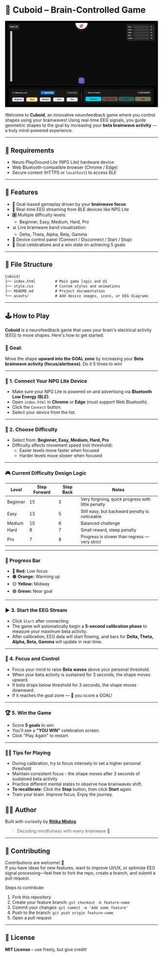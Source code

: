 # 🧠 Cuboid – Brain-Controlled Game

![Cuboid](assets/Game.png)

Welcome to **Cuboid**, an innovative neurofeedback game where you control shapes using your brainwaves! Using real-time EEG signals, you guide geometric shapes to the goal by increasing your **beta brainwave activity** — a truly mind-powered experience.

----

## 🔗 Requirements

- Neuro PlayGround Lite (NPG Lite) hardware device
- Web Bluetooth-compatible browser (Chrome / Edge)
- Secure context (HTTPS or `localhost`) to access BLE

---

## 🧩 Features

- 🎯 Goal-based gameplay driven by your **brainwave focus**
- 📶 Real-time EEG streaming from BLE devices like NPG Lite
- 🎛️ Multiple difficulty levels:
  - Beginner, Easy, Medium, Hard, Pro
- 📊 Live brainwave band visualization:
  - Delta, Theta, Alpha, Beta, Gamma
- 🔌 Device control panel (Connect / Disconnect / Start / Stop)
- 🎉 Goal celebrations and a win state on achieving 5 goals

---

## 🧪 File Structure

```
Cuboid/
├── index.html         # Main game logic and UI
├── style.css          # Custom styles and animations
├── README.md          # Project documentation
└── assets/            # Add device images, icons, or EEG diagrams
```

---

## 🕹️ How to Play

**Cuboid** is a neurofeedback game that uses your brain's electrical activity (EEG) to move shapes. Here's how to get started:

### 🧠 Goal:
Move the shape **upward into the GOAL zone** by increasing your **Beta brainwave activity (focus/alertness)**. Do it 5 times to win!

---

### 🔌 1. Connect Your NPG Lite Device
- Make sure your NPG Lite is powered on and advertising via **Bluetooth Low Energy (BLE)**.
- Open `index.html` in **Chrome** or **Edge** (must support Web Bluetooth).
- Click the `Connect` button.
- Select your device from the list.

---

### 🎯 2. Choose Difficulty
- Select from: **Beginner, Easy, Medium, Hard, Pro**
- Difficulty affects movement speed (not threshold):
  - Easier levels move faster when focused
  - Harder levels move slower when focused

---

### 🎮 Current Difficulty Design Logic

| Level    | Step Forward | Step Back | Notes                                         |
|----------|--------------|-----------|-----------------------------------------------|
| Beginner | 15           | 3         | Very forgiving, quick progress with little penalty |
| Easy     | 13           | 5         | Still easy, but backward penalty is noticeable |
| Medium   | 10           | 6         | Balanced challenge                            |
| Hard     | 8            | 7         | Small reward, steep penalty                   |
| Pro      | 7            | 8         | Progress is slower than regress — very strict |

---

### 🎨 Progress Bar

- 🔴 **Red:** Low focus
- 🟠 **Orange:** Warming up
- 🟡 **Yellow:** Midway
- 🟢 **Green:** Near goal

---

### ▶️ 3. Start the EEG Stream
- Click `Start` after connecting.
- The game will automatically begin a **5-second calibration phase** to measure your maximum beta activity.
- After calibration, EEG data will start flowing, and bars for **Delta, Theta, Alpha, Beta, Gamma** will update in real-time.

---

### 🧠 4. Focus and Control
- Focus your mind to raise **Beta waves** above your personal threshold.
- When your beta activity is sustained for 3 seconds, the shape moves upward.
- If beta drops below threshold for 3 seconds, the shape moves downward.
- If it reaches the goal zone — 🎉 you score a GOAL!

---

### 🏆 5. Win the Game
- Score **5 goals** to win.
- You'll see a **"YOU WIN"** celebration screen.
- Click "Play Again" to restart.

---

### 🧘‍♀️ Tips for Playing
- During calibration, try to focus intensely to set a higher personal threshold
- Maintain consistent focus - the shape moves after 3 seconds of sustained beta activity
- Practice different mental states to observe how brainwaves shift.
- **To recalibrate:** Click the **Stop** button, then click **Start** again.
- Train your brain. Improve focus. Enjoy the journey.

## 👩‍💻 Author

Built with curiosity by [**Ritika Mishra**](https://github.com/Ritika8081)

> Decoding mindfulness with every brainwave 💫

---

## 🤝 Contributing

Contributions are welcome! 🎉  
If you have ideas for new features, want to improve UI/UX, or optimize EEG signal processing—feel free to fork the repo, create a branch, and submit a pull request.

Steps to contribute:
1. Fork this repository
2. Create your feature branch: `git checkout -b feature-name`
3. Commit your changes: `git commit -m 'Add some feature'`
4. Push to the branch: `git push origin feature-name`
5. Open a pull request

---

## 📜 License

**MIT License** – use freely, but give credit!